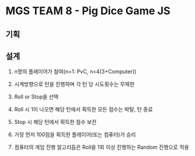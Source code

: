 # MGS TEAM 8 - Pig Dice Game JS

## 기획

## 설계

1. n명의 플레이어가 참여(n=1: PvC, n<4(3+Computer))
2. 시계방향으로 턴을 진행하며 각 턴 당 시도횟수는 무제한

3. Roll or Stop을 선택

4. Roll 시 1이 나오면 해당 턴에서 획득한 모든 점수는 박탈, 턴 종료

5. Stop 시 해당 턴에서 획득한 점수 보전

6. 가장 먼저 100점을 획득한 플레이어(또는 컴퓨터)가 승리

7. 컴퓨터의 게임 진행 알고리듬은 Roll을 1회 이상 진행하는 Random 진행으로 적용

